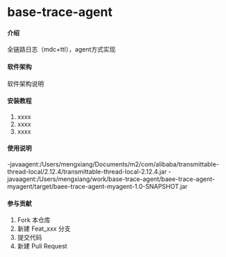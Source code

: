 # base-trace-agent

#### 介绍
全链路日志（mdc+ttl），agent方式实现

#### 软件架构
软件架构说明


#### 安装教程

1.  xxxx
2.  xxxx
3.  xxxx

#### 使用说明

-javaagent:/Users/mengxiang/Documents/m2/com/alibaba/transmittable-thread-local/2.12.4/transmittable-thread-local-2.12.4.jar 
-javaagent:/Users/mengxiang/work/base-trace-agent/baee-trace-agent-myagent/target/baee-trace-agent-myagent-1.0-SNAPSHOT.jar

#### 参与贡献

1.  Fork 本仓库
2.  新建 Feat_xxx 分支
3.  提交代码
4.  新建 Pull Request